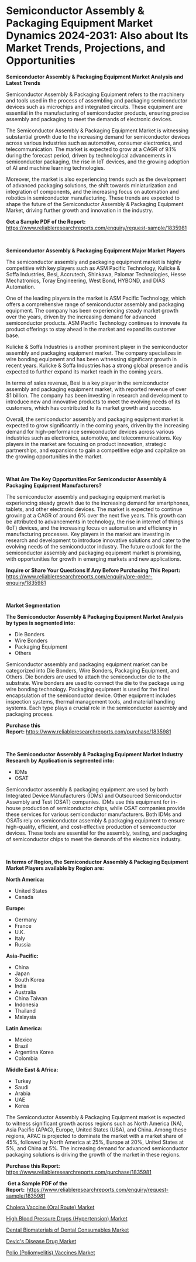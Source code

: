 <p><h1>Semiconductor Assembly & Packaging Equipment Market Dynamics 2024-2031: Also about Its Market Trends, Projections, and Opportunities</h1></p><p><strong>Semiconductor Assembly & Packaging Equipment Market Analysis and Latest Trends</strong></p>
<p><p>Semiconductor Assembly & Packaging Equipment refers to the machinery and tools used in the process of assembling and packaging semiconductor devices such as microchips and integrated circuits. These equipment are essential in the manufacturing of semiconductor products, ensuring precise assembly and packaging to meet the demands of electronic devices.</p><p>The Semiconductor Assembly & Packaging Equipment Market is witnessing substantial growth due to the increasing demand for semiconductor devices across various industries such as automotive, consumer electronics, and telecommunication. The market is expected to grow at a CAGR of 9.1% during the forecast period, driven by technological advancements in semiconductor packaging, the rise in IoT devices, and the growing adoption of AI and machine learning technologies.</p><p>Moreover, the market is also experiencing trends such as the development of advanced packaging solutions, the shift towards miniaturization and integration of components, and the increasing focus on automation and robotics in semiconductor manufacturing. These trends are expected to shape the future of the Semiconductor Assembly & Packaging Equipment Market, driving further growth and innovation in the industry.</p></p>
<p><strong>Get a Sample PDF of the Report:&nbsp;</strong> <a href="https://www.reliableresearchreports.com/enquiry/request-sample/1835981">https://www.reliableresearchreports.com/enquiry/request-sample/1835981</a></p>
<p>&nbsp;</p>
<p><strong>Semiconductor Assembly & Packaging Equipment Major Market Players</strong></p>
<p><p>The semiconductor assembly and packaging equipment market is highly competitive with key players such as ASM Pacific Technology, Kulicke & Soffa Industries, Besi, Accrutech, Shinkawa, Palomar Technologies, Hesse Mechatronics, Toray Engineering, West Bond, HYBOND, and DIAS Automation. </p><p>One of the leading players in the market is ASM Pacific Technology, which offers a comprehensive range of semiconductor assembly and packaging equipment. The company has been experiencing steady market growth over the years, driven by the increasing demand for advanced semiconductor products. ASM Pacific Technology continues to innovate its product offerings to stay ahead in the market and expand its customer base.</p><p>Kulicke & Soffa Industries is another prominent player in the semiconductor assembly and packaging equipment market. The company specializes in wire bonding equipment and has been witnessing significant growth in recent years. Kulicke & Soffa Industries has a strong global presence and is expected to further expand its market reach in the coming years.</p><p>In terms of sales revenue, Besi is a key player in the semiconductor assembly and packaging equipment market, with reported revenue of over $1 billion. The company has been investing in research and development to introduce new and innovative products to meet the evolving needs of its customers, which has contributed to its market growth and success.</p><p>Overall, the semiconductor assembly and packaging equipment market is expected to grow significantly in the coming years, driven by the increasing demand for high-performance semiconductor devices across various industries such as electronics, automotive, and telecommunications. Key players in the market are focusing on product innovation, strategic partnerships, and expansions to gain a competitive edge and capitalize on the growing opportunities in the market.</p></p>
<p>&nbsp;</p>
<p><strong>What Are The Key Opportunities For Semiconductor Assembly & Packaging Equipment Manufacturers?</strong></p>
<p><p>The semiconductor assembly and packaging equipment market is experiencing steady growth due to the increasing demand for smartphones, tablets, and other electronic devices. The market is expected to continue growing at a CAGR of around 6% over the next five years. This growth can be attributed to advancements in technology, the rise in internet of things (IoT) devices, and the increasing focus on automation and efficiency in manufacturing processes. Key players in the market are investing in research and development to introduce innovative solutions and cater to the evolving needs of the semiconductor industry. The future outlook for the semiconductor assembly and packaging equipment market is promising, with opportunities for growth in emerging markets and new applications.</p></p>
<p><strong>Inquire or Share Your Questions If Any Before Purchasing This Report:</strong> <a href="https://www.reliableresearchreports.com/enquiry/pre-order-enquiry/1835981">https://www.reliableresearchreports.com/enquiry/pre-order-enquiry/1835981</a></p>
<p>&nbsp;</p>
<p><strong>Market Segmentation</strong></p>
<p><strong>The Semiconductor Assembly & Packaging Equipment Market Analysis by types is segmented into:</strong></p>
<p><ul><li>Die Bonders</li><li>Wire Bonders</li><li>Packaging Equipment</li><li>Others</li></ul></p>
<p><p>Semiconductor assembly and packaging equipment market can be categorized into Die Bonders, Wire Bonders, Packaging Equipment, and Others. Die bonders are used to attach the semiconductor die to the substrate. Wire bonders are used to connect the die to the package using wire bonding technology. Packaging equipment is used for the final encapsulation of the semiconductor device. Other equipment includes inspection systems, thermal management tools, and material handling systems. Each type plays a crucial role in the semiconductor assembly and packaging process.</p></p>
<p><strong>Purchase this Report:&nbsp;</strong><a href="https://www.reliableresearchreports.com/purchase/1835981">https://www.reliableresearchreports.com/purchase/1835981</a></p>
<p>&nbsp;</p>
<p><strong>The Semiconductor Assembly & Packaging Equipment Market Industry Research by Application is segmented into:</strong></p>
<p><ul><li>IDMs</li><li>OSAT</li></ul></p>
<p><p>Semiconductor assembly & packaging equipment are used by both Integrated Device Manufacturers (IDMs) and Outsourced Semiconductor Assembly and Test (OSAT) companies. IDMs use this equipment for in-house production of semiconductor chips, while OSAT companies provide these services for various semiconductor manufacturers. Both IDMs and OSATs rely on semiconductor assembly & packaging equipment to ensure high-quality, efficient, and cost-effective production of semiconductor devices. These tools are essential for the assembly, testing, and packaging of semiconductor chips to meet the demands of the electronics industry.</p></p>
<p>&nbsp;</p>
<p><strong>In terms of Region, the Semiconductor Assembly & Packaging Equipment Market Players available by Region are:</strong></p>
<p>
    <p> <strong> North America: </strong>
        <ul>
            <li>United States</li>
            <li>Canada</li>
        </ul>
        </p> 
    <p> <strong> Europe: </strong>
        <ul>
            <li>Germany</li>
            <li>France</li>
            <li>U.K.</li>
            <li>Italy</li>
            <li>Russia</li>
        </ul>
        </p> 
    <p> <strong> Asia-Pacific: </strong>
        <ul>
            <li>China</li>
            <li>Japan</li>
            <li>South Korea</li>
            <li>India</li>
            <li>Australia</li>
            <li>China Taiwan</li>
            <li>Indonesia</li>
            <li>Thailand</li>
            <li>Malaysia</li>
        </ul>
        </p> 
    <p> <strong> Latin America: </strong>
        <ul>
            <li>Mexico</li>
            <li>Brazil</li>
            <li>Argentina Korea</li>
            <li>Colombia</li>
        </ul>
        </p> 
    <p> <strong> Middle East & Africa: </strong>
        <ul>
            <li>Turkey</li>
            <li>Saudi</li>
            <li>Arabia</li>
            <li>UAE</li>
            <li>Korea</li>
        </ul>
    </p>
    </p>
<p><p>The Semiconductor Assembly & Packaging Equipment market is expected to witness significant growth across regions such as North America (NA), Asia Pacific (APAC), Europe, United States (USA), and China. Among these regions, APAC is projected to dominate the market with a market share of 45%, followed by North America at 25%, Europe at 20%, United States at 5%, and China at 5%. The increasing demand for advanced semiconductor packaging solutions is driving the growth of the market in these regions.</p></p>
<p><strong>Purchase this Report: </strong><a href="https://www.reliableresearchreports.com/purchase/1835981">https://www.reliableresearchreports.com/purchase/1835981</a></p>
<p>&nbsp;<strong>Get a Sample PDF of the Report:&nbsp;&nbsp;</strong><a href="https://www.reliableresearchreports.com/enquiry/request-sample/1835981">https://www.reliableresearchreports.com/enquiry/request-sample/1835981</a></p>
<p><strong></strong></p>
<p><p><a href="https://medium.com/@greisdukagjini2014/cholera-vaccine-oral-route-market-analysis-and-sze-forecasted-for-period-from-2024-to-2031-6823e21adce6">Cholera Vaccine (Oral Route) Market</a></p><p><a href="https://medium.com/@greisdukagjini2014/high-blood-pressure-drugs-hypertension-market-size-market-outlook-and-market-forecast-2024-to-92f6fdaf330d">High Blood Pressure Drugs (Hypertension) Market</a></p><p><a href="https://medium.com/@greisdukagjini2014/dental-biomaterials-of-dental-consumables-market-trends-forecast-and-competitive-analysis-to-2bf6a292ec62">Dental Biomaterials of Dental Consumables Market</a></p><p><a href="https://medium.com/@greisdukagjini2014/devics-disease-drug-market-insight-market-trends-growth-forecasted-from-2024-to-2031-4c5b1e769ed7">Devic's Disease Drug Market</a></p><p><a href="https://medium.com/@greisdukagjini2014/polio-poliomyelitis-vaccines-market-comprehensive-assessment-by-type-application-and-geography-9f8f88dd458c">Polio (Poliomyelitis) Vaccines Market</a></p></p>